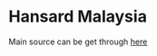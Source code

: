 # Hansard Malaysia
 
Main source can be get through [here](https://www.parlimen.gov.my/hansard-dewan-rakyat.html?uweb=dr&arkib=yes)
